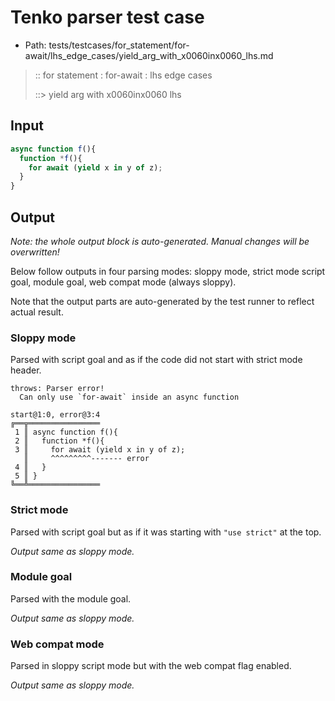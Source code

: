 # Tenko parser test case

- Path: tests/testcases/for_statement/for-await/lhs_edge_cases/yield_arg_with_x0060inx0060_lhs.md

> :: for statement : for-await : lhs edge cases
>
> ::> yield arg with x0060inx0060 lhs

## Input

`````js
async function f(){
  function *f(){
    for await (yield x in y of z);
  }
}
`````

## Output

_Note: the whole output block is auto-generated. Manual changes will be overwritten!_

Below follow outputs in four parsing modes: sloppy mode, strict mode script goal, module goal, web compat mode (always sloppy).

Note that the output parts are auto-generated by the test runner to reflect actual result.

### Sloppy mode

Parsed with script goal and as if the code did not start with strict mode header.

`````
throws: Parser error!
  Can only use `for-await` inside an async function

start@1:0, error@3:4
╔══╦════════════════
 1 ║ async function f(){
 2 ║   function *f(){
 3 ║     for await (yield x in y of z);
   ║     ^^^^^^^^^------- error
 4 ║   }
 5 ║ }
╚══╩════════════════

`````

### Strict mode

Parsed with script goal but as if it was starting with `"use strict"` at the top.

_Output same as sloppy mode._

### Module goal

Parsed with the module goal.

_Output same as sloppy mode._

### Web compat mode

Parsed in sloppy script mode but with the web compat flag enabled.

_Output same as sloppy mode._
